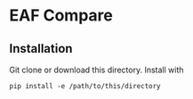# EAF Compare

## Installation

Git clone or download this directory. Install with

```shell
pip install -e /path/to/this/directory
```

